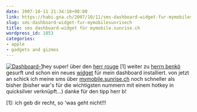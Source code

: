 ```yaml
---
date: 2007-10-11 21:34:18+00:00
link: https://habi.gna.ch/2007/10/11/sms-dashboard-widget-fur-mymobilesunrisech/
slug: sms-dashboard-widget-fur-mymobilesunrisech
title: sms dashboard-widget für mymobile.sunrise.ch
wordpress_id: 1053
categories:
- apple
- gadgets and gizmos
---
```


[![Dashboard-1](https://habi.gna.ch/wp-content/uploads/2007/10/dashboard-1-tm.jpg)](https://habi.gna.ch/wp-content/uploads/2007/10/dashboard-1.jpg)hey super!
über den [herr rouge](http://www.rouge.ch/blog/index.php/vr/comments/bitte_nicht_winter_crocs/) [1] weiter zu [herrn benkö](http://www.benkoe.ch/so-laess-smsunrise-widget/) gesurft und schon ein neues [widget](http://littleprogs.com/) für mein dashboard installiert. von jetzt an schick ich meine sms über [mymobile.sunrise.ch](http://mymobile.sunrise.ch) noch schneller als bisher (bisher war's für die wichtigsten nummern mit einem hotkey in quicksilver  verknüpft...)
danke für den tipp herr b!

[1]: ich geb dir recht, so 'was geht nicht!!!

